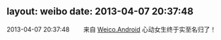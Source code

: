 layout: weibo
date: 2013-04-07 20:37:48
---
<meta name="referrer" content="no-referrer" />

2013-04-07 20:37:48  &nbsp;&nbsp;&nbsp;&nbsp;&nbsp;&nbsp; 来自 <a href="http://app.weibo.com/t/feed/l4RWD" rel="nofollow">Weico.Android</a>
心动女生终于实至名归了！ ​​​
